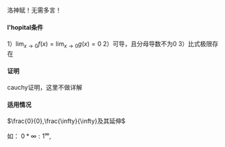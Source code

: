洛神赋！无需多言！
#### l'hopital条件
1）$\lim_{ x \to 0 }f(x)=\lim_{ x \to 0 }g(x)=0$
2）可导，且分母导数不为0
3）比式极限存在

#### 证明
cauchy证明，这里不做详解

#### 适用情况

$\frac{0}{0},\frac{\infty}{\infty}及其延伸$

如：
$0*\infty: 1^{\infty},$
